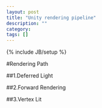 ```yaml
---
layout: post
title: "Unity rendering pipeline"
description: ""
category: 
tags: []
---
```

{% include JB/setup %}

#Rendering Path

##1.Deferred Light

##2.Forward Rendering

##3.Vertex Lit
